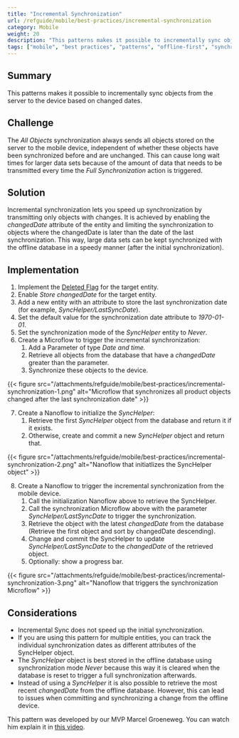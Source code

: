```yaml
---
title: "Incremental Synchronization"
url: /refguide/mobile/best-practices/incremental-synchronization
category: Mobile
weight: 20
description: "This patterns makes it possible to incrementally sync objects from the server to the device based on changed dates."
tags: ["mobile", "best practices", "patterns", "offline-first", "synchronization"]
---
```

## Summary

This patterns makes it possible to incrementally sync objects from the server to the device based on changed dates.

## Challenge

The *All Objects* synchronization always sends all objects stored on the server to the mobile device, independent of whether these objects have been synchronized before and are unchanged. This can cause long wait times for larger data sets because of the amount of data that needs to be transmitted every time the *Full Synchronization* action is triggered.

## Solution

Incremental synchronization lets you speed up synchronization by transmitting only objects with changes. It is achieved by enabling the *changedDate* attribute of the entity and limiting the synchronization to objects where the changedDate is later than the date of the last synchronization. This way, large data sets can be kept synchronized with the offline database in a speedy manner (after the initial synchronization).

## Implementation

1. Implement the [Deleted Flag](/refguide/mobile/best-practices/deleted-flag) for the target entity.
2. Enable *Store changedDate* for the target entity.
3. Add a new entity with an attribute to store the last synchronization date (for example, *SyncHelper/LastSyncDate*).
4. Set the default value for the synchronization date attribute to *1970-01-01*.
5. Set the synchronization mode of the *SyncHelper* entity to *Never*.
6. Create a Microflow to trigger the incremental synchronization:
    1. Add a Parameter of type *Date and time.*
    2. Retrieve all objects from the database that have a *changedDate* greater than the parameter.
    3. Synchronize these objects to the device.

{{< figure src="/attachments/refguide/mobile/best-practices/incremental-synchronization-1.png" alt="Microflow that synchronizes all product objects changed after the last synchronization date" >}}

7. Create a Nanoflow to initialize the *SyncHelper*:
    1. Retrieve the first *SyncHelper* object from the database and return it if it exists.
    2. Otherwise, create and commit a new *SyncHelper* object and return that.

{{< figure src="/attachments/refguide/mobile/best-practices/incremental-synchronization-2.png" alt="Nanoflow that initiatlizes the SyncHelper object" >}}

8. Create a Nanoflow to trigger the incremental synchronization from the mobile device.
    1. Call the initialization Nanoflow above to retrieve the SyncHelper.
    2. Call the synchronization Microflow above with the parameter *SyncHelper/LastSyncDate* to trigger the synchronization.
    3. Retrieve the object with the latest *changedDate* from the database (Retrieve the first object and sort by changedDate descending).
    4. Change and commit the SyncHelper to update *SyncHelper/LastSyncDate* to the *changedDate* of the retrieved object.
    5. Optionally: show a progress bar.

{{< figure src="/attachments/refguide/mobile/best-practices/incremental-synchronization-3.png" alt="Nanoflow that triggers the synchronization Microflow" >}}

## Considerations

- Incremental Sync does not speed up the initial synchronization.
- If you are using this pattern for multiple entities, you can track the individual synchronization dates as different attributes of the SyncHelper object.
- The *SyncHelper* object is best stored in the offline database using synchronization mode *Never* because this way it is cleared when the database is reset to trigger a full synchronization afterwards.
- Instead of using a *SyncHelper* it is also possible to retrieve the most recent *changedDate* from the offline database. However, this can lead to issues when committing and synchronizing a change from the offline device.

This pattern was developed by our MVP Marcel Groeneweg. You can watch him explain it in [this video](https://www.mendix.com/videos/lightning-fast-native-sync-for-large-data-sets/).